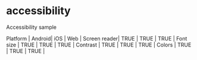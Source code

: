 # accessibility

Accessibility sample
 

Platform    | Android| iOS | Web |
Screen reader|  TRUE  | TRUE | TRUE |
Font size    | TRUE   | TRUE | TRUE |
Contrast    | TRUE    | TRUE | TRUE |
Colors      | TRUE    | TRUE | TRUE |